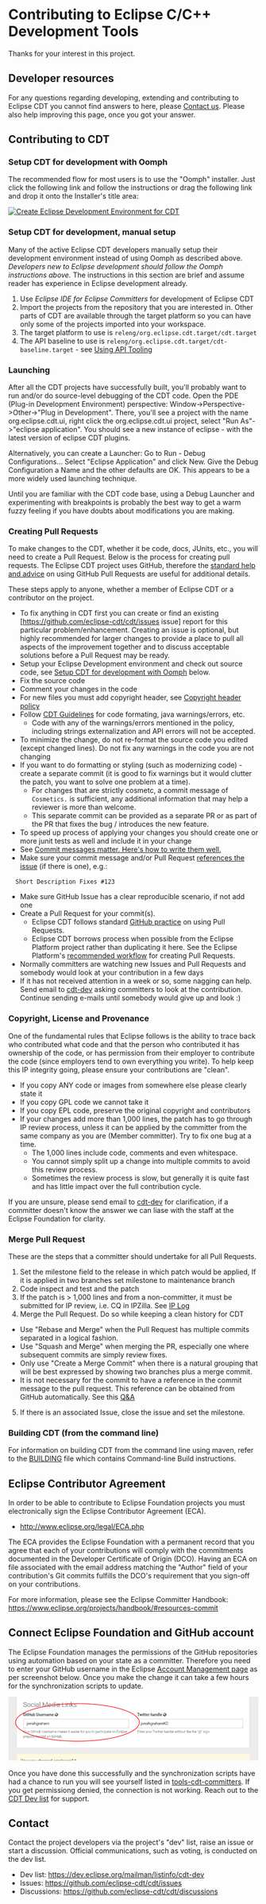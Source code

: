 # Contributing to Eclipse C/C++ Development Tools

Thanks for your interest in this project.

## Developer resources

For any questions regarding developing, extending and contributing to Eclipse CDT you cannot find answers to here, please [Contact us](#contact). Please also help improving this page, once you got your answer.

## Contributing to CDT

### Setup CDT for development with Oomph

The recommended flow for most users is to use the "Oomph" installer. Just click the following link and follow the instructions or drag the following link and drop it onto the Installer's title area:

[![Create Eclipse Development Environment for CDT](https://download.eclipse.org/oomph/www/setups/svg/CDT.svg)](https://www.eclipse.org/setups/installer/?url=https://raw.githubusercontent.com/eclipse-cdt/cdt/main/releng/CDTConfiguration.setup&show=true "Click to open Eclipse-Installer Auto Launch or drag onto your running installer's title area")

### Setup CDT for development, manual setup

Many of the active Eclipse CDT developers manually setup their development environment instead of using Oomph as described above. *Developers new to Eclipse development should follow the Oomph instructions above.* The instructions in this section are brief and assume reader has experience in Eclipse development already.

1. Use *Eclipse IDE for Eclipse Committers* for development of Eclipse CDT
2. Import the projects from the repository that you are interested in. Other parts of CDT are available through the target platform so you can have only some of the projects imported into your workspace.
3. The target platform to use is `releng/org.eclipse.cdt.target/cdt.target`
4. The API baseline to use is `releng/org.eclipse.cdt.target/cdt-baseline.target` - see [Using API Tooling](POLICY.md#Using-API-Tooling)

### Launching

After all the CDT projects have successfully built, you'll probably want to run and/or do source-level debugging of the CDT code. Open the PDE (Plug-in Development Environment) perspective:  Window->Perspective->Other->"Plug in Development". There, you'll see a project with the name org.eclipse.cdt.ui, right click the org.eclipse.cdt.ui project, select "Run As"->"eclipse application". You should see a new instance of eclipse - with the latest version of eclipse CDT plugins.

Alternatively, you can create a Launcher: Go to Run - Debug Configurations... Select "Eclipse Application" and click New. Give the Debug Configuration a Name and the other defaults are OK. This appears to be a more widely used launching technique.

Until you are familiar with the CDT code base, using a Debug Launcher and experimenting with breakpoints is probably the best way to get a warm fuzzy feeling if you have doubts about modifications you are making.


### Creating Pull Requests

To make changes to the CDT, whether it be code, docs, JUnits, etc., you will need to create a Pull Request. Below is the process for creating pull requests. The Eclipse CDT project uses GitHub, therefore the [standard help and advice](https://docs.github.com/en/pull-requests/collaborating-with-pull-requests/proposing-changes-to-your-work-with-pull-requests) on using GitHub Pull Requests are useful for additional details.

These steps apply to anyone, whether a member of Eclipse CDT or a contributor on the project.

- To fix anything in CDT first you can create or find an existing [https://github.com/eclipse-cdt/cdt/issues issue] report for this particular problem/enhancement. Creating an issue is optional, but highly recommended for larger changes to provide a place to pull all aspects of the improvement together and to discuss acceptable solutions before a Pull Request may be ready.
- Setup your Eclipse Development environment and check out source code, see [Setup CDT for development with Oomph](#Setup-CDT-for-development-with-Oomph) below.
- Fix the source code 
- Comment your changes in the code
- For new files you must add copyright header, see [Copyright header policy](POLICY.md#Copyright)
- Follow [CDT Guidelines](POLICY.md) for code formating, java warnings/errors, etc. 
  - Code with any of the warnings/errors mentioned in the policy, including strings externalization and API errors will not be accepted.
- To minimize the change, do not re-format the source code you edited (except changed lines). Do not fix any warnings in the code you are not changing 
- If you want to do formatting or styling (such as modernizing code) - create a separate commit (it is good to fix warnings but it would clutter the patch, you want to solve one problem at a time).
  - For changes that are strictly cosmetc, a commit message of `Cosmetics.` is sufficient, any additional information that may help a reviewer is more than welcome.
  - This separate commit can be provided as a separate PR or as part of the PR that fixes the bug / introduces the new feature.
- To speed up process of applying your changes you should create one or more junit tests as well and include it in your change
- See [Commit messages matter. Here's how to write them well.](https://cbea.ms/git-commit/)
- Make sure your commit message and/or Pull Request [references the issue](https://docs.github.com/en/issues/tracking-your-work-with-issues/linking-a-pull-request-to-an-issue#linking-a-pull-request-to-an-issue-using-a-keyword) (if there is one), e.g.:
```
  Short Description Fixes #123
```
- Make sure GitHub Issue has a clear reproducible scenario, if not add one 
- Create a Pull Request for your commit(s).
  - Eclipse CDT follows standard [GitHub practice](https://docs.github.com/en/pull-requests/collaborating-with-pull-requests/proposing-changes-to-your-work-with-pull-requests/creating-a-pull-request) on using Pull Requests.
  - Eclipse CDT borrows process when possible from the Eclipse Platform project rather than duplicating it here. See the Eclipse Platform's [recommended workflow](https://github.com/eclipse-platform/.github/blob/main/CONTRIBUTING.md#recommended-workflow) for creating Pull Requests.
- Normally committers are watching new Issues and Pull Requests and somebody would look at your contribution in a few days
- If it has not received attention in a week or so, some nagging can help. Send email to [cdt-dev](#contact) asking committers to look at the contribution. Continue sending e-mails until somebody would give up and look :)

### Copyright, License and Provenance

One of the fundamental rules that Eclipse follows is the ability to trace back who contributed what code and that the person who contributed it has ownership of the code, or has permission from their employer to contribute the code (since employers tend to own everything you write). To help keep this IP integrity going, please ensure your contributions are "clean".
- If you copy ANY code or images from somewhere else please clearly state it 
- If you copy GPL code we cannot take it
- If you copy EPL code, preserve the original copyright and contributors
- If your changes add more than 1,000 lines, the patch has to go through IP review process, unless it can be applied by the committer from the same company as you are (Member committer). Try to fix one bug at a time.
  - The 1,000 lines include code, comments and even whitespace.
  - You cannot simply split up a change into multiple commits to avoid this review process.
  - Sometimes the review process is slow, but generally it is quite fast and has little impact over the full contribution cycle.

If you are unsure, please send email to [cdt-dev](#contact) for clarification, if a committer doesn't know the answer we can liase with the staff at the Eclipse Foundation for clarity.

### Merge Pull Request

These are the steps that a committer should undertake for all Pull Requests.

1. Set the milestone field to the release in which patch would be applied, If it is applied in two branches set milestone to maintenance branch
2. Code inspect and test and the patch
3. If the patch is > 1,000 lines and from a non-committer, it must be submitted for IP review, i.e. CQ in IPZilla. See [IP Log](https://wiki.eclipse.org/Development_Resources/Automatic_IP_Log)
4. Merge the Pull Request. Do so while keeping a clean history for CDT
- Use "Rebase and Merge" when the Pull Request has multiple commits separated in a logical fashion.
- Use "Squash and Merge" when merging the PR, especially one where subsequent commits are simply review fixes.
- Only use "Create a Merge Commit" when there is a natural grouping that will be best expressed by showing two branches plus a merge commit.
- It is not necessary for the commit to have a reference in the commit message to the pull request. This reference can be obtained from GitHub automatically. See this [Q&A](https://github.community/t/get-pull-request-associated-with-a-commit/13674)
5. If there is an associated Issue, close the issue and set the milestone.

### Building CDT (from the command line)

For information on building CDT from the command line using maven, refer to the [BUILDING](BUILDING.md) file which contains Command-line Build instructions.

## Eclipse Contributor Agreement

In order to be able to contribute to Eclipse Foundation projects you must
electronically sign the Eclipse Contributor Agreement (ECA).

* http://www.eclipse.org/legal/ECA.php

The ECA provides the Eclipse Foundation with a permanent record that you agree
that each of your contributions will comply with the commitments documented in
the Developer Certificate of Origin (DCO). Having an ECA on file associated with
the email address matching the "Author" field of your contribution's Git commits
fulfills the DCO's requirement that you sign-off on your contributions.

For more information, please see the Eclipse Committer Handbook:
https://www.eclipse.org/projects/handbook/#resources-commit

## Connect Eclipse Foundation and GitHub account

The Eclipse Foundation manages the permissions of the GitHub repositories using automation based on your state as a committer. Therefore you need to enter your GitHub username in the Eclipse [Account Management page](https://accounts.eclipse.org/user/edit) as per screenshot below. Once you make the change it can take a few hours for the synchronization scripts to update.

<img src="images/github_eclipse_account.png">

Once you have done this successfully and the synchronization scripts have had a chance to run you will see yourself listed in [tools-cdt-committers](https://github.com/orgs/eclipse-cdt/teams/tools-cdt-committers/members). If you get permissiong denied, the connection is not working. Reach out to the [CDT Dev list](#contact) for support.

## Contact

Contact the project developers via the project's "dev" list, raise an issue or start a discussion. Official communications, such as voting, is conducted on the dev list.

* Dev list: https://dev.eclipse.org/mailman/listinfo/cdt-dev
* Issues: https://github.com/eclipse-cdt/cdt/issues
* Discussions: https://github.com/eclipse-cdt/cdt/discussions
